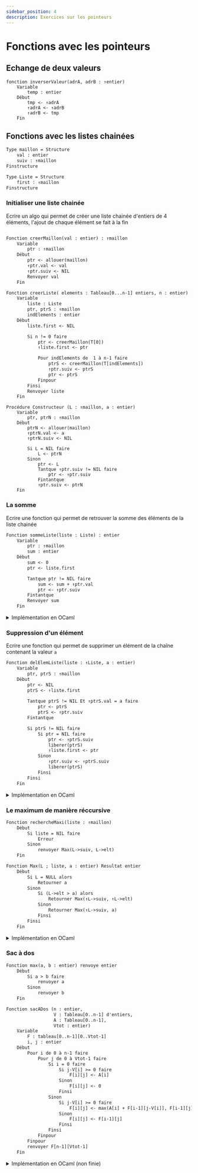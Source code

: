 ```yaml
---
sidebar_position: 4
description: Exercices sur les pointeurs
---
```


# Fonctions avec les pointeurs


## Echange de deux valeurs
```
fonction inverserValeur(adrA, adrB : ↑entier)
    Variable
        temp : entier
    Début
        tmp <- ↑adrA
        ↑adrA <- ↑adrB
        ↑adrB <- tmp
    Fin
```


## Fonctions avec les listes chainées


```txt title="Structure maillon"
Type maillon = Structure
    val : entier
    suiv : ↑maillon
Finstructure
```

```txt title="Structure Liste"
Type Liste = Structure
    first : ↑maillon
Finstructure
```

### Initialiser une liste chainée

Ecrire un algo qui permet de créer une liste chainée d'entiers de 4 éléments, l'ajout de chaque élément se fait à la fin

```txt title="Créer le maillon"

Fonction creerMaillon(val : entier) : ↑maillon
    Variable
        ptr : ↑maillon
    Début
        ptr <- allouer(maillon)
        ↑ptr.val <- val
        ↑ptr.suiv <- NIL
        Renvoyer val
    Fin
```

```txt title="Créer une liste à partir d'un tableau d'élément"
Fonction creerListe( elements : Tableau[0...n-1] entiers, n : entier) : Liste
    Variable
        liste : Liste
        ptr, ptrS : ↑maillon
        indElements : entier
    Début
        liste.first <- NIL

        Si n != 0 faire
            ptr <- creerMaillon(T[0])
            ↑liste.first <- ptr

            Pour indElements de  1 à n-1 faire
                ptrS <- creerMaillon(T[indElements])
                ↑ptr.suiv <- ptrS
                ptr <- ptrS
            Finpour
        Finsi
        Renvoyer liste
    Fin           
```

```
Procédure Constructeur (L : ↑maillon, a : entier)
    Variable
        ptr, ptrN : ↑maillon
    Début
        ptrN <- allouer(maillon)
        ↑ptrN.val <- a
        ↑ptrN.suiv <- NIL

        Si L = NIL faire
            L <- ptrN
        Sinon
            ptr <- L
            Tantque ↑ptr.suiv != NIL faire
                ptr <- ↑ptr.suiv
            Fintantque
            ↑ptr.suiv <- ptrN
    Fin
```

### La somme

Ecrire une fonction qui permet de retrouver la somme des éléments de la liste chainée

```txt title="Somme d'une liste chainée"
Fonction sommeListe(liste : Liste) : entier
    Variable
        ptr : ↑maillon
        sum : entier
    Début
        sum <- 0
        ptr <- liste.first

        Tantque ptr != NIL faire
            sum <- sum + ↑ptr.val
            ptr <- ↑ptr.suiv
        Fintantque
        Renvoyer sum
    Fin
```

<details>
    <summary>Implémentation en OCaml</summary>
    <div>

```js
let rec sumElem l =
    match l with
    | [] -> 0
    | v::rl -> v + sumElem rl
```

    </div>
</details>

### Suppression d'un élément

Ecrire une fonction qui permet de supprimer un élément de la chaîne contenant la valeur `a`

```txt title="Suppression d'un élément"
Fonction delElemListe(liste : ↑Liste, a : entier)
    Variable
        ptr, ptrS : ↑maillon
    Début
        ptr <- NIL
        ptrS <- ↑liste.first
        
        Tantque ptrS != NIL Et ↑ptrS.val = a faire
            ptr <- ptrS
            ptrS <- ↑ptr.suiv
        Fintantque

        Si ptrS != NIL faire
            Si ptr = NIL faire
                ptr <- ↑ptrS.suiv
                liberer(ptrS)
                ↑liste.first <- ptr
            Sinon
                ↑ptr.suiv <- ↑ptrS.suiv
                liberer(ptrS)
            Finsi
        Finsi
    Fin
```

<details>
    <summary>Implémentation en OCaml</summary>
    <div>

```js
let rec delElem l a =
    match l with
    | [] -> ()
    | v::rl when v == a -> rl
    | v::rl ->  v::(delElem rl a)
```

    </div>
</details>

### Le maximum de manière réccursive

```txt title="Fonction principale du Max"
Fonction rechercheMaxi(liste : ↑maillon)
    Début
        Si liste = NIL faire
            Erreur
        Sinon
            renvoyer Max(L->suiv, L->elt)
    Fin
```

```txt title="Fonction recursive de la recherche du max"
Fonction Max(L ; liste, a : entier) Resultat entier
    Début
        Si L = NULL alors
            Retourner a
        Sinon
            Si (L->elt > a) alors
                Retourner Max(↑L->suiv, ↑L->elt)
            Sinon
                Retourner Max(↑L->suiv, a)
            Finsi
        Finsi
    Fin
```

<details>
    <summary>Implémentation en OCaml</summary>
    <div>

```rust
let maxListe l =
    match l with
    | [] -> invalid_arg "liste vide"
    | v::rl -> 
        let rec max l a =
            match l with
            | [] -> a
            | x::rl when x > a -> max rl x
            | x::rl -> max rl  a
        in max rl v

```

    </div>
</details>


### Sac à dos

```txt
Fonction max(a, b : entier) renvoye entier
    Début
        Si a > b faire
            renvoyer a
        Sinon
            renvoyer b
    Fin
```

```txt 
Fonction sacADos (n : entier, 
                  V : Tableau[0..n-1] d'entiers, 
                  A : Tableau[0..n-1],
                  Vtot : entier)
    Variable
        F : tableau[0..n-1][0..Vtot-1]
        i, j : entier
    Début
        Pour i de 0 à n-1 faire
            Pour j de 0 à Vtot-1 faire
                Si i = 0 faire
                    Si j-V[i] >= 0 faire
                        F[i][j] <- A[i]
                    Sinon
                        F[i][j] <- 0
                    Finsi
                Sinon
                    Si j-V[i] >= 0 faire
                        F[i][j] <- max(A[i] + F[i-1][j-V[i]], F[i-1][j])
                    Sinon
                        F[i][j] <- F[i-1][j]
                    Finsi
                Finsi
            Finpour
        Finpour
        renvoyer F[n-1][Vtot-1]
    Fin
```


<details>
    <summary>Implémentation en OCaml (non finie)</summary>
    <div>
```rust

type Member = {
    vt: int;
    at: int;
    x: bool array;
}

let sacADos (vitems:int array) (aitems:int array) (maxVolume:int) (n:int) =
    let rec allItems l i =
        if i < n then
            begin
                let rec getNewPos l =
                    match l with
                    | [] -> begin
                        let maillon  ={vt = vitems[i]; at = aitems[i]; x = Array::make false n}
                in
            end
        in allItems [] 0

```

    </div>
</details>